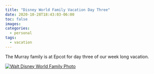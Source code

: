 ```yaml
---
title: "Disney World Family Vacation Day Three"
date: 2020-10-28T18:43:03-06:00
toc: false
images:
categories:
  - personal
tags: 
  - vacation
---
```


The Murray family is at Epcot for day three of our week long vacation.

[![Walt Disney World Family Photo](/images/IMG_1090.jpg)](/images/IMG_1090.jpg)

